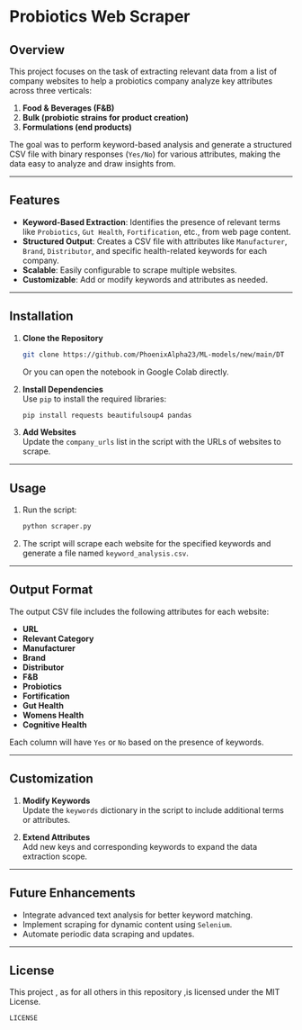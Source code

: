 # Probiotics Web Scraper  

## Overview  
This project focuses on the task of extracting relevant data from a list of company websites to help a probiotics company analyze key attributes across three verticals:  
1. **Food & Beverages (F&B)**  
2. **Bulk (probiotic strains for product creation)**  
3. **Formulations (end products)**  

The goal was to perform keyword-based analysis and generate a structured CSV file with binary responses (`Yes/No`) for various attributes, making the data easy to analyze and draw insights from.  

---

## Features  
- **Keyword-Based Extraction**: Identifies the presence of relevant terms like `Probiotics`, `Gut Health`, `Fortification`, etc., from web page content.  
- **Structured Output**: Creates a CSV file with attributes like `Manufacturer`, `Brand`, `Distributor`, and specific health-related keywords for each company.  
- **Scalable**: Easily configurable to scrape multiple websites.  
- **Customizable**: Add or modify keywords and attributes as needed.  

---

## Installation  

1. **Clone the Repository**  
   ```bash
   git clone https://github.com/PhoenixAlpha23/ML-models/new/main/DT
   ```
   Or you can open the notebook in Google Colab directly.
   
3. **Install Dependencies**  
   Use `pip` to install the required libraries:  
   ```bash
   pip install requests beautifulsoup4 pandas
   ```  

4. **Add Websites**  
   Update the `company_urls` list in the script with the URLs of websites to scrape.  

---

## Usage  

1. Run the script:  
   ```bash
   python scraper.py
   ```  
2. The script will scrape each website for the specified keywords and generate a file named `keyword_analysis.csv`.  

---

## Output Format  

The output CSV file includes the following attributes for each website:  
- **URL**  
- **Relevant Category**  
- **Manufacturer**  
- **Brand**  
- **Distributor**  
- **F&B**  
- **Probiotics**  
- **Fortification**  
- **Gut Health**  
- **Womens Health**  
- **Cognitive Health**  

Each column will have `Yes` or `No` based on the presence of keywords.  

---

## Customization  

1. **Modify Keywords**  
   Update the `keywords` dictionary in the script to include additional terms or attributes.  

2. **Extend Attributes**  
   Add new keys and corresponding keywords to expand the data extraction scope.  

---

## Future Enhancements  
- Integrate advanced text analysis for better keyword matching.  
- Implement scraping for dynamic content using `Selenium`.  
- Automate periodic data scraping and updates.  

---

## License  
This project , as for all others in this repository ,is licensed under the MIT License.  
```
LICENSE
